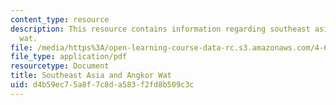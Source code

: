 ```yaml
---
content_type: resource
description: This resource contains information regarding southeast asia and angkor
  wat.
file: /media/https%3A/open-learning-course-data-rc.s3.amazonaws.com/4-605-introduction-to-the-history-and-theory-of-architecture-spring-2012/d4b59ec75a8f7c8da583f2fd8b509c3c_MIT4_605S12_lec20.pdf
file_type: application/pdf
resourcetype: Document
title: Southeast Asia and Angkor Wat
uid: d4b59ec7-5a8f-7c8d-a583-f2fd8b509c3c
---
```

